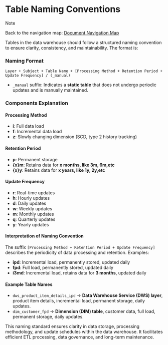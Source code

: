 # **Table Naming Conventions**

> [!NOTE]
> Back to the navigation map: [Document Navigation Map](../../../README.md)

Tables in the data warehouse should follow a structured naming convention to ensure clarity, consistency, and maintainability. The format is:

### **Naming Format**

```
Layer + Subject + Table Name + [Processing Method + Retention Period + Update Frequency] / (_manual)

```

- `_manual` suffix: Indicates a **static table** that does not undergo periodic updates and is manually maintained.

### **Components Explanation**

#### **Processing Method**

- **i**: Full data load
- **f**: Incremental data load
- **z**: Slowly changing dimension (SCD, type 2 history tracking)

#### **Retention Period**

- **p**: Permanent storage
- **{x}m**: Retains data for **x months, like 3m, 6m,etc**
- **{x}y**: Retains data for **x years, like 1y, 2y,etc**

#### **Update Frequency**

- **r**: Real-time updates
- **h**: Hourly updates
- **d**: Daily updates
- **w**: Weekly updates
- **m**: Monthly updates
- **q**: Quarterly updates
- **y**: Yearly updates

#### **Interpretation of Naming Convention**

The suffix `[Processing Method + Retention Period + Update Frequency]` describes the periodicity of data processing and retention. Examples:

- **ipd**: Incremental load, permanently stored, updated daily
- **fpd**: Full load, permanently stored, updated daily
- **i3md**: Incremental load, retains data for **3 months**, updated daily

#### **Example Table Names**

- `dws_product_item_details_ipd` → **Data Warehouse Service (DWS) layer**, product item details, incremental load, permanent storage, daily updates.
- `dim_customer_fpd` → **Dimension (DIM) table**, customer data, full load, permanent storage, daily updates.

This naming standard ensures clarity in data storage, processing methodology, and update schedules within the data warehouse. It facilitates efficient ETL processing, data governance, and long-term maintenance.
